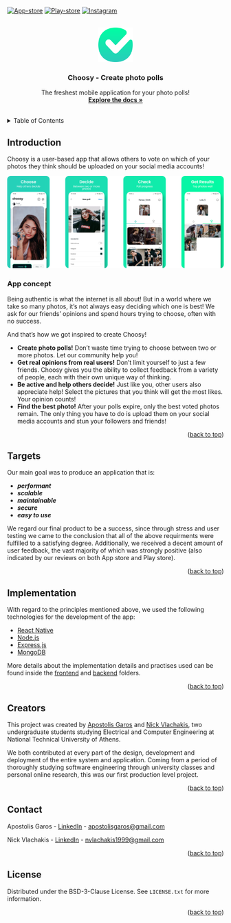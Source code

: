 <div id="top"></div>
<!--
*** Thanks for checking out the Best-README-Template. If you have a suggestion
*** that would make this better, please fork the repo and create a pull request
*** or simply open an issue with the tag "enhancement".
*** Don't forget to give the project a star!
*** Thanks again! Now go create something AMAZING! :D
-->

<!-- PROJECT SHIELDS -->
<!--
*** I'm using markdown "reference style" links for readability.
*** Reference links are enclosed in brackets [ ] instead of parentheses ( ).
*** See the bottom of this document for the declaration of the reference variables
*** for contributors-url, forks-url, etc. This is an optional, concise syntax you may use.
*** https://www.markdownguide.org/basic-syntax/#reference-style-links
-->

[![App-store][app-store-shield]][app-store-link]
[![Play-store][play-store-shield]][play-store-link]
[![Instagram][instagram-shield]][instagram-link]

<!-- PROJECT LOGO -->
<br />
<div align="center">
  <a href="https://github.com/ApostolisGaros/ChoosyProject">
    <img src="frontend/assets/TickLogo.png" alt="Logo" width="80" height="80">
  </a>

  <h3 align="center">Choosy - Create photo polls</h3>

  <p align="center">
    The freshest mobile application for your photo polls!
    <br />
    <a href="https://github.com/ApostolisGaros/ChoosyProject"><strong>Explore the docs »</strong></a>
    <br />
    <br />
  </p>
</div>

<!-- TABLE OF CONTENTS -->
<details>
  <summary>Table of Contents</summary>
  <ol>
    <li>
      <a href="#introduction">Introduction</a>
      <ul>
        <li><a href="#app-concept">App concept</a></li>
      </ul>
    </li>
    <li><a href="#targets">Targets</a></li>
        <li>
      <a href="#implementation">Implementation</a>
    </li>
    <li><a href="#creators">Creators</a></li>
    <li><a href="#contact">Contact</a></li>
    <li><a href="#license">License</a></li>
  </ol>
</details>

<!-- INTRODUCTION -->

## Introduction

Choosy is a user-based app that allows others to vote on which of your photos they think should be uploaded on your social media accounts!


[![Product Name Screen Shot][product-screenshot]](https://example.com)


### App concept

Being authentic is what the internet is all about! But in a world where we take so many photos, it’s not always easy deciding which one is best! We ask for our friends’ opinions and spend hours trying to choose, often with no success.

And that’s how we got inspired to create Choosy!


-   **Create photo polls!** Don’t waste time trying to choose between two or more photos. Let our community help you!
-   **Get real opinions from real users!** Don’t limit yourself to just a few friends. Choosy gives you the ability to collect feedback from a variety of people, each with their own unique way of thinking.
-   **Be active and help others decide!** Just like you, other users also appreciate help! Select the pictures that you think will get the most likes. Your opinion counts!
-   **Find the best photo!** After your polls expire, only the best voted photos remain. The only thing you have to do is upload them on your social media accounts and stun your followers and friends!



<p align="right">(<a href="#top">back to top</a>)</p>


<!-- TARGETS -->

## Targets

Our main goal was to produce an application that is:
- ***performant***
- ***scalable***
- ***maintainable*** 
- ***secure***  
- ***easy to use*** 


We regard our final product to be a success, since through stress and user testing we came to the conclusion that all of the above requirments were fulfilled to a satisfying degree. Additionally, we received a decent amount of user feedback, the vast majority of which was strongly positive (also indicated by our reviews on both App store and Play store).

<p align="right">(<a href="#top">back to top</a>)</p>


<!-- IMPLEMENTATION -->

## Implementation


With regard to the principles mentioned above, we used the following technologies for the development of the app: 

-   [React Native](https://reactnative.dev/)
-   [Node.js](https://nodejs.org/en/)
-   [Express.js](https://expressjs.com/)
-   [MongoDB](https://www.mongodb.com/)

More details about the implementation details and practises used can be found inside the [frontend](https://github.com/ApostolisGaros/ChoosyProject/tree/main/frontend) and [backend](https://github.com/ApostolisGaros/ChoosyProject/tree/main/backend) folders.

<p align="right">(<a href="#top">back to top</a>)</p>





<!-- CREATORS -->

## Creators

This project was created by [Apostolis Garos](https://github.com/ApostolisGaros) and [Nick Vlachakis](https://github.com/NikosVlah), two undergraduate students studying Electrical and Computer Engineering at National Technical University of Athens. 

We both contributed at every part of the design, development and deployment of the entire system and application. Coming from a period of thoroughly studying software engineering through university classes and personal online research, this was our first production level project. 

<p align="right">(<a href="#top">back to top</a>)</p>



<!-- CONTACT -->

## Contact

Apostolis Garos - [LinkedIn](https://www.linkedin.com/in/apostolis-garos-603902197/) - [apostolisgaros@gmail.com](mailto:apostolisgaros@gmail.com)

Nick Vlachakis - [LinkedIn](https://www.linkedin.com/in/nikos-vlachakis-49a33815a/) - [nvlachakis1999@gmail.com](mailto:nvlachakis1999@gmail.com)

<p align="right">(<a href="#top">back to top</a>)</p>


<!-- LICENSE -->

## License

Distributed under the BSD-3-Clause License. See `LICENSE.txt` for more information.

<p align="right">(<a href="#top">back to top</a>)</p>




<!-- MARKDOWN LINKS & IMAGES -->
<!-- https://www.markdownguide.org/basic-syntax/#reference-style-links -->

[contributors-shield]: https://img.shields.io/github/contributors/othneildrew/Best-README-Template.svg?style=for-the-badge
[contributors-url]: https://github.com/ApostolisGaros/ChoosyProject/graphs/contributors
[forks-shield]: https://img.shields.io/github/forks/othneildrew/Best-README-Template.svg?style=for-the-badge
[forks-url]: https://github.com/ApostolisGaros/ChoosyProject/network/members
[stars-shield]: https://img.shields.io/github/stars/othneildrew/Best-README-Template.svg?style=for-the-badge
[stars-url]: https://github.com/ApostolisGaros/ChoosyProject/stargazers
[issues-shield]: https://img.shields.io/github/issues/othneildrew/Best-README-Template.svg?style=for-the-badge
[issues-url]: https://github.com/ApostolisGaros/ChoosyProject/issues
[license-shield]: https://img.shields.io/github/license/othneildrew/Best-README-Template.svg?style=for-the-badge
[license-url]: https://github.com/ApostolisGaros/ChoosyProject/blob/master/LICENSE.txt
[instagram-shield]: https://img.shields.io/badge/-Instagram-black.svg?style=for-the-badge&logo=instagram&colorB=555
[instagram-link]: https://www.instagram.com/choosy_app/
[app-store-shield]: https://img.shields.io/badge/-appstore-black.svg?style=for-the-badge&logo=appstore&colorB=555
[app-store-link]: https://apps.apple.com/us/app/choosy-create-photo-polls/id1558143012
[play-store-shield]: https://img.shields.io/badge/-playstore-black.svg?style=for-the-badge&logo=googleplay&colorB=555
[play-store-link]: https://play.google.com/store/apps/details?id=com.choosy.choosephotos&hl=el&gl=US
[product-screenshot]: frontend/assets/PromoImage.png
